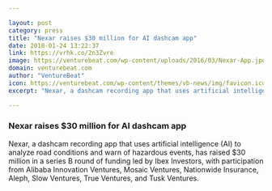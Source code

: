 ```yaml
---

layout: post
category: press
title: "Nexar raises $30 million for AI dashcam app"
date: 2018-01-24 13:22:37
link: https://vrhk.co/2n3Zvre
image: https://venturebeat.com/wp-content/uploads/2016/03/Nexar-App.jpeg?fit=780%2C439&strip=all
domain: venturebeat.com
author: "VentureBeat"
icon: https://venturebeat.com/wp-content/themes/vb-news/img/favicon.ico
excerpt: "Nexar, a dashcam recording app that uses artificial intelligence (AI) to analyze road conditions and warn of hazardous events, has raised $30 million in a series B round of funding led by Ibex Investors, with participation from Alibaba Innovation Ventures, Mosaic Ventures, Nationwide Insurance, Aleph, Slow Ventures, True Ventures, and Tusk Ventures."

---
```


### Nexar raises $30 million for AI dashcam app

Nexar, a dashcam recording app that uses artificial intelligence (AI) to analyze road conditions and warn of hazardous events, has raised $30 million in a series B round of funding led by Ibex Investors, with participation from Alibaba Innovation Ventures, Mosaic Ventures, Nationwide Insurance, Aleph, Slow Ventures, True Ventures, and Tusk Ventures.